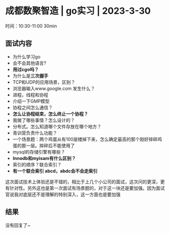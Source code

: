 # 成都数聚智造 | go实习 | 2023-3-30

时间：10:30-11:00  30min

## 面试内容

- 为什么学习go
- 会不会其他语言?
- **用过cgo吗？**
- 为什么是**三次握手**
- TCP和UDP的应用场景，区别？
- 浏览器输入www.google.com 发生什么？
- 进程，线程和协程
- 介绍一下GMP模型
- 协程之间怎么通信？
- **怎么让协程结束，怎么终止一个协程？**
- 我做了哪些事情？怎么设计的？
- 分布式。怎么知道哪个文件存放在哪个地方？
- 青训营负责什么功能？
- 一个场景题：两个鸡蛋从有100层楼掉下来，怎么确定最高的那个刚好摔碎鸡蛋的那一层。摔碎后不能使用了
- mysql的存储引擎有哪些？
- **Innodb和myisam有什么区别？**
- 索引的顺序？联合索引？
- **有一个联合索引 abcd，abdc会不会走索引**

这次面试技术上体验还是不错的，相比于上几个小公司的面试，这次问的更深，更有针对性。另外这也是第一次面试有场景题的，对于这一块还是要加强。因为面试官说我对底层还不是理解的特别深入，这一方面也是要加强

## 结果

没有回复了~